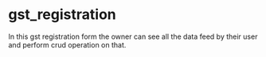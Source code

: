 # gst_registration
In this gst registration form the owner can see all the data feed by their user and perform crud operation on that.
